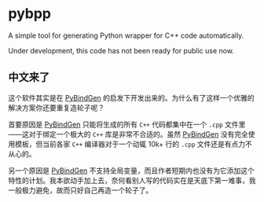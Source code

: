 pybpp
=====

A simple tool for generating Python wrapper for C++ code automatically.

Under development, this code has not been ready for public use now.

## 中文来了

这个软件其实是在 [PyBindGen](http://code.google.com/p/pybindgen/ "PyBindGen") 的启发下开发出来的。为什么有了这样一个优雅的解决方案你还要重复造轮子呢？

首要原因是 [PyBindGen](http://code.google.com/p/pybindgen/ "PyBindGen") 只能将生成的所有 `C++` 代码都集中在一个 `.cpp` 文件里——这对于绑定一个极大的 `C++` 库是非常不合适的。虽然 [PyBindGen](http://code.google.com/p/pybindgen/ "PyBindGen") 没有完全使用模板，但当前各家 `C++` 编译器对于一个动辄 10k+ 行的 `.cpp` 文件还是有点力不从心的。

另一个原因是 [PyBindGen](http://code.google.com/p/pybindgen/ "PyBindGen") 不支持全局变量，而且作者短期内也没有为它添加这个特性的计划。我本欲动手加上去，奈何看别人写的代码实在是天底下第一难事，我一般极力避免，故而只好自己再造一个轮子了。